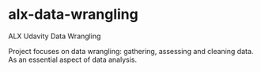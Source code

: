 # alx-data-wrangling
ALX Udavity Data Wrangling

Project focuses on data wrangling: gathering, assessing and cleaning data. As an essential aspect of data analysis. 
